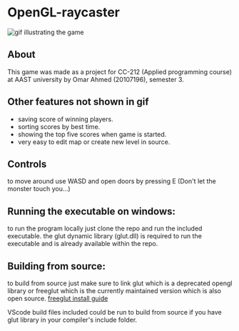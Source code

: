 
# OpenGL-raycaster

![gif illustrating the game][GIF]

## About

This game was made as a project for CC-212 (Applied programming course) at AAST university by Omar Ahmed (20107196), semester 3.

## Other features not shown in gif

- saving score of winning players.
- sorting scores by best time.
- showing the top five scores when game is started.
- very easy to edit map or create new level in source.

## Controls

to move around use WASD and open doors by pressing E
(Don't let the monster touch you...)

## **Running the executable on windows:**

to run the program locally just clone the repo and run the included executable.
the glut dynamic library (glut.dll) is required to run the executable and is already available within the repo.

## **Building from source:**

to build from source just make sure to link glut which is a deprecated opengl library or freeglut which is the currently maintained version which is also open source.
[freeglut install guide](http://freeglut.sourceforge.net/docs/install.php)

VScode build files included could be run to build from source if you have glut library in your compiler's include folder.

[GIF]: https://media.giphy.com/media/3Cok0DST62w1QAAAP5/giphy.gif
